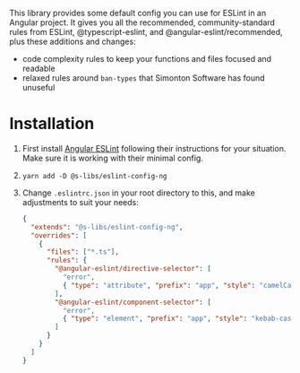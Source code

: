 This library provides some default config you can use for ESLint in an Angular project. It gives you all the recommended, community-standard rules from ESLint,
@typescript-eslint, and @angular-eslint/recommended, plus these additions and changes:

- code complexity rules to keep your functions and files focused and readable
- relaxed rules around `ban-types` that Simonton Software has found unuseful

# Installation

1. First install [Angular ESLint](https://github.com/angular-eslint/angular-eslint) following their instructions for your situation. Make sure it is working with their minimal config.
1. `yarn add -D @s-libs/eslint-config-ng`
1. Change `.eslintrc.json` in your root directory to this, and make adjustments to suit your needs:

   ```json
   {
     "extends": "@s-libs/eslint-config-ng",
     "overrides": [
       {
         "files": ["*.ts"],
         "rules": {
           "@angular-eslint/directive-selector": [
             "error",
             { "type": "attribute", "prefix": "app", "style": "camelCase" }
           ],
           "@angular-eslint/component-selector": [
             "error",
             { "type": "element", "prefix": "app", "style": "kebab-case" }
           ]
         }
       }
     ]
   }
   ```
